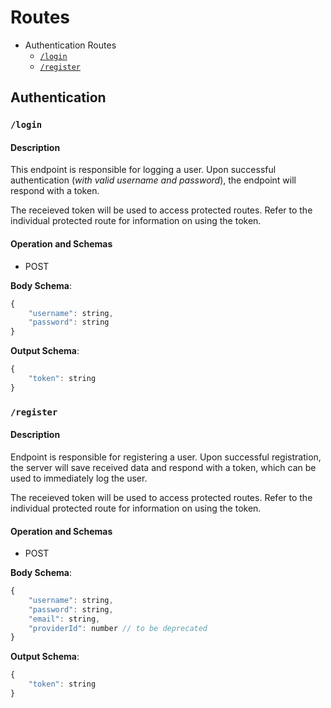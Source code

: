 # Routes

* Authentication Routes
    * [`/login`](#login)
    * [`/register`](#register)


## Authentication

### <a name="login">`/login`</a>

#### Description

This endpoint is responsible for logging a user. Upon successful authentication (_with valid username and password_), the endpoint will respond with a token.

The receieved token will be used to access protected routes. Refer to the individual protected route for information on using the token.

#### Operation and Schemas

* POST

**Body Schema**:

```js
{
    "username": string,
    "password": string
}
```

**Output Schema**:

```js
{
    "token": string
}
```

### <a name="register">`/register`</a>

#### Description

Endpoint is responsible for registering a user. Upon successful registration, the server will save received data and respond with a token, which can be used to immediately log the user.

The receieved token will be used to access protected routes. Refer to the individual protected route for information on using the token.

#### Operation and Schemas

* POST

**Body Schema**:

```js
{
    "username": string,
    "password": string,
    "email": string,
    "providerId": number // to be deprecated
}
```

**Output Schema**:

```js
{
    "token": string
}
```